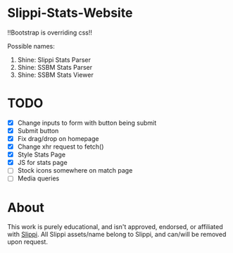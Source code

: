 # Slippi-Stats-Website

!!Bootstrap is overriding css!!

Possible names:

1. Shine: Slippi Stats Parser
2. Shine: SSBM Stats Parser
3. Shine: SSBM Stats Viewer

# TODO

- [x] Change inputs to form with button being submit
- [x] Submit button
- [x] Fix drag/drop on homepage
- [x] Change xhr request to fetch()
- [x] Style Stats Page
- [x] JS for stats page
- [ ] Stock icons somewhere on match page
- [ ] Media queries

# About

This work is purely educational, and isn't approved, endorsed, or affiliated with [Slippi](https://slippi.gg/). All Slippi assets/name belong to Slippi, and can/will be removed upon request.
